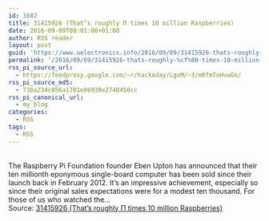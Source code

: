 ```yaml
---
id: 1682
title: 31415926 (That’s roughly Π times 10 million Raspberries)
date: 2016-09-09T00:01:00+01:00
author: RSS reader
layout: post
guid: 'https://www.uelectronics.info/2016/09/09/31415926-thats-roughly-%cf%80-times-10-million-raspberries/'
permalink: '/2016/09/09/31415926-thats-roughly-%cf%80-times-10-million-raspberries/'
rss_pi_source_url:
  - https://feedproxy.google.com/~r/hackaday/LgoM/~3/mRfmToHvwGo/
rss_pi_source_md5:
  - 73ba234c056a1701e86930e2740450cc
rss_pi_canonical_url:
  - my_blog
categories:
  - RSS
tags:
  - RSS
---
```

&#013;  
The Raspberry Pi Foundation founder Eben Upton has announced that their ten millionth eponymous single-board computer has been sold since their launch back in February 2012. It’s an impressive achievement, especially so since their original sales expectations were for a modest ten thousand. For those of us who watched the…&#013;  
Source: <a href="https://feedproxy.google.com/~r/hackaday/LgoM/~3/mRfmToHvwGo/" target="_blank">31415926 (That’s roughly Π times 10 million Raspberries)</a>